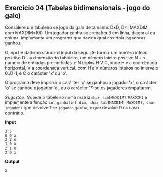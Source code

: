 ## Exercício 04 (Tabelas bidimensionais - jogo do galo)

Considere um tabuleiro de jogo do galo de tamanho DxD, D<=MAXDIM, com MAXDIM=100.  Um jogador ganha se prencher 3 em linha, diagonal ou coluna.
Implemente um programa que decida qual dos dois jogadores ganhou.

O input é dado no standard input da seguinte forma: um número inteiro positivo D - a dimensão do tabuleiro, um número inteiro positivo N - o número de entradas preenchidas,
e N triplos H V C, onde H é a coordenada horizontal, V a coordenada vertical, com H e V números inteiros no intervalo 0..D-1, e C o carácter 'x' ou 'o'.

O programa deve imprimir o carácter 'x' se ganhou o jogador 'x', o carácter 'o' se ganhou o jogador 'o', ou o carácter '?' se os jogadores empataram.

*Sugestão:* Guarde o tabuleiro numa matriz `char tab[MAXDIM][MAXDIM]` e implemente a função `int ganha(int dim, char tab[MAXDIM][MAXDIM], char jogador)` que devolve 1 se `jogador` ganha, e que devolve 0 no caso contrário.

**Input**
```
3 5
0 0 x
2 2 o
1 0 x
2 1 o
2 0 x
```

**Output**
```
x
```

